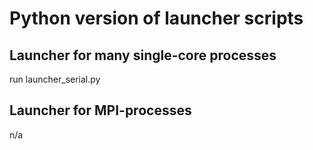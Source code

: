 # Python version of launcher scripts

## Launcher for many single-core processes

run launcher_serial.py

## Launcher for MPI-processes

n/a